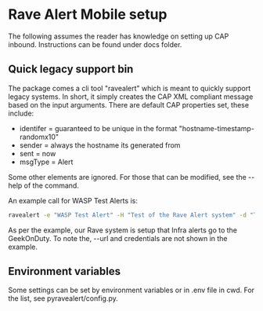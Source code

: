 # Rave Alert Mobile setup

The following assumes the reader has knowledge on setting up CAP inbound.  Instructions can be found under docs folder.

## Quick legacy support bin

The package comes a cli tool "ravealert" which is meant to quickly support legacy systems.  In short, it simply creates the CAP XML compliant message
based on the input arguments.  There are default CAP properties set, these include:

- identifer = guaranteed to be unique in the format "hostname-timestamp-randomx10"
- sender = always the hostname its generated from
- sent = now
- msgType = Alert

Some other elements are ignored.  For those that can be modified, see the --help of the command.

An example call for WASP Test Alerts is:

```bash
ravealert -e "WASP Test Alert" -H "Test of the Rave Alert system" -d "This is a test of the Rave alert system" -i "No actions required" -w "https://ottawa.seismo.ca/systems/wasp/" -c Infra
```

As per the example, our Rave system is setup that Infra alerts go to the GeekOnDuty.  To note the, --url and credentials are not shown in the example.

## Environment variables

Some settings can be set by environment variables or in .env file in cwd.  For the list, see pyravealert/config.py.
